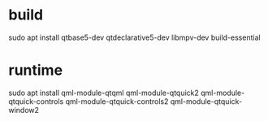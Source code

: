 # build
sudo apt install qtbase5-dev qtdeclarative5-dev libmpv-dev build-essential

# runtime
sudo apt install qml-module-qtqml qml-module-qtquick2 qml-module-qtquick-controls qml-module-qtquick-controls2 qml-module-qtquick-window2